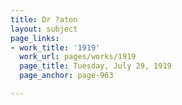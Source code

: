 ```yaml
---
title: Dr ?aton
layout: subject
page_links:
- work_title: '1919'
  work_url: pages/works/1919
  page_title: Tuesday, July 29, 1919
  page_anchor: page-963

---
```

